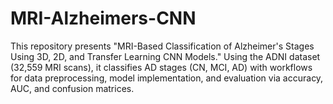 # MRI-Alzheimers-CNN
This repository presents "MRI-Based Classification of Alzheimer's Stages Using 3D, 2D, and Transfer Learning CNN Models." Using the ADNI dataset (32,559 MRI scans), it classifies AD stages (CN, MCI, AD) with workflows for data preprocessing, model implementation, and evaluation via accuracy, AUC, and confusion matrices.
